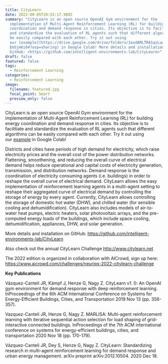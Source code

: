 ```yaml
---
title: CityLearn
date: 2022-08-05T20:52:17.988Z
summary: "CityLearn is an open source OpenAI Gym environment for the
  implementation of Multi-Agent Reinforcement Learning (RL) for building energy
  coordination and demand response in cities. Its objective is to facilitiate
  and standardize the evaluation of RL agents such that different algorithms can
  be easily compared with each other. Try it out using
  our [example](https://drive.google.com/drive/folders/1oxdAMLTRA1qsLuwJbd5oo9y\
  EmSjm6i64?usp=sharing) in Google Colab! More details and installation on
  GitHub: <https://github.com/intelligent-environments-lab/CityLearn>"
draft: false
featured: false
tags:
  - Reinforcement Learning
categories:
  - Reinforcement Learning
image:
  filename: featured.jpg
  focal_point: Smart
  preview_only: false
---
```

CityLearn is an open source OpenAI Gym environment for the implementation of Multi-Agent Reinforcement Learning (RL) for building energy coordination and demand response in cities. Its objective is to facilitiate and standardize the evaluation of RL agents such that different algorithms can be easily compared with each other. Try it out using our [example](https://drive.google.com/drive/folders/1oxdAMLTRA1qsLuwJbd5oo9yEmSjm6i64?usp=sharing) in Google Colab! 

Districts and cities have periods of high demand for electricity, which raise electricity prices and the overall cost of the power distribution networks. Flattening, smoothening, and reducing the overall curve of electrical demand helps reduce operational and capital costs of electricity generation, transmission, and distribution networks. Demand response is the coordination of electricity consuming agents (i.e. buildings) in order to reshape the overall curve of electrical demand. CityLearn allows the easy implementation of reinforcement learning agents in a multi-agent setting to reshape their aggregated curve of electrical demand by controlling the storage of energy by every agent. Currently, CityLearn allows controlling the storage of domestic hot water (DHW), and chilled water (for sensible cooling and dehumidification). CityLearn also includes models of air-to-water heat pumps, electric heaters, solar photovoltaic arrays, and the pre-computed energy loads of the buildings, which include space cooling, dehumidification, appliances, DHW, and solar generation.

More details and installation on GitHub: https://github.com/intelligent-environments-lab/CityLearn

Also check out the annual CityLearn Challenge http://www.citylearn.net

The 2022 edition is organized in collaboration with AICrowd, sign up here: <https://www.aicrowd.com/challenges/neurips-2022-citylearn-challenge>

**Key Publications**

Vázquez-Canteli JR, Kämpf J, Henze G, Nagy Z. CityLearn v1. 0: An OpenAI gym environment for demand response with deep reinforcement learning. InProceedings of the 6th ACM International Conference on Systems for Energy-Efficient Buildings, Cities, and Transportation 2019 Nov 13 (pp. 356-357).

Vazquez-Canteli JR, Henze G, Nagy Z. MARLISA: Multi-agent reinforcement learning with iterative sequential action selection for load shaping of grid-interactive connected buildings. InProceedings of the 7th ACM international conference on systems for energy-efficient buildings, cities, and transportation 2020 Nov 18 (pp. 170-179).

Vázquez-Canteli JR, Dey S, Henze G, Nagy Z. CityLearn: Standardizing research in multi-agent reinforcement learning for demand response and urban energy management. arXiv preprint arXiv:2012.10504. 2020 Dec 18.
